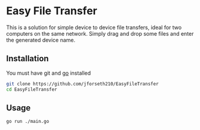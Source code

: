 # Easy File Transfer

This is a solution for simple device to device file transfers, ideal for two computers on the same network.
Simply drag and drop some files and enter the generated device name.

## Installation

You must have git and [go](https://go.dev/doc/install) installed

```bash
git clone https://github.com/jforseth210/EasyFileTransfer
cd EasyFileTransfer
```

## Usage

```
go run ./main.go
```
